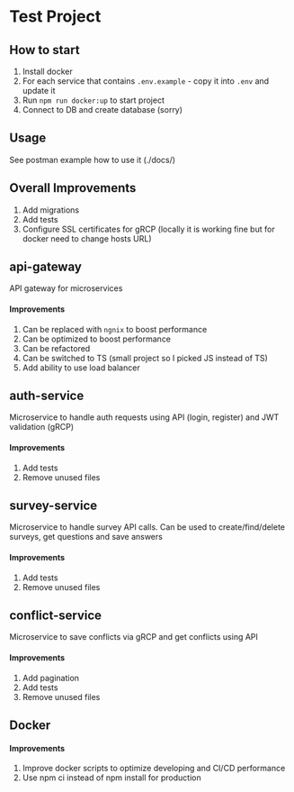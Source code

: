 # Test Project

## How to start

1. Install docker
2. For each service that contains `.env.example` - copy it into `.env` and update it
3. Run `npm run docker:up` to start project
4. Connect to DB and create database (sorry)

## Usage

See postman example how to use it (./docs/)

## Overall Improvements

1. Add migrations
2. Add tests
3. Configure SSL certificates for gRCP (locally it is working fine but for docker need to change hosts URL)

## api-gateway

API gateway for microservices

#### Improvements

1. Can be replaced with `ngnix` to boost performance
2. Can be optimized to boost performance
3. Can be refactored
4. Can be switched to TS (small project so I picked JS instead of TS)
5. Add ability to use load balancer

## auth-service

Microservice to handle auth requests using API (login, register) and JWT validation (gRCP)

#### Improvements

1. Add tests
2. Remove unused files

## survey-service

Microservice to handle survey API calls.
Can be used to create/find/delete surveys, get questions and save answers

#### Improvements

1. Add tests
2. Remove unused files


## conflict-service

Microservice to save conflicts via gRCP and get conflicts using API

#### Improvements

1. Add pagination
2. Add tests
3. Remove unused files

## Docker

#### Improvements

1. Improve docker scripts to optimize developing and CI/CD performance
2. Use npm ci instead of npm install for production
